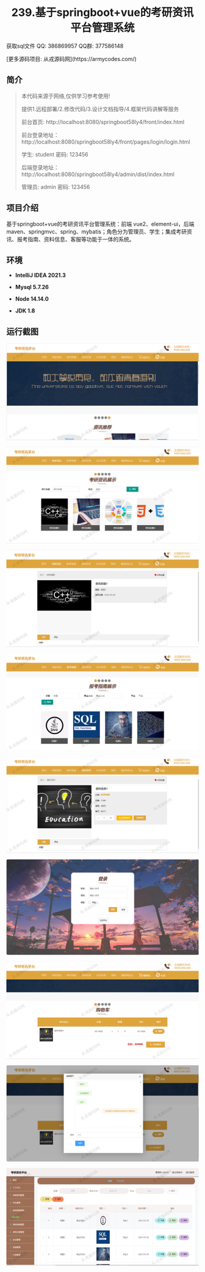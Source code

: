 <p><h1 align="center">239.基于springboot+vue的考研资讯平台管理系统</h1></p>

<p> 获取sql文件 QQ: 386869957 QQ群: 377586148 </p>
<p> [更多源码项目: 从戎源码网](https://armycodes.com/) </p>

## 简介

> 本代码来源于网络,仅供学习参考使用!
>
> 提供1.远程部署/2.修改代码/3.设计文档指导/4.框架代码讲解等服务
> 
> 前台首页: http://localhost:8080/springboot58ly4/front/index.html
> 
> 前台登录地址：http://localhost:8080/springboot58ly4/front/pages/login/login.html
>
> 学生: student   密码: 123456
>
> 后端登录地址：http://localhost:8080/springboot58ly4/admin/dist/index.html
>
> 管理员: admin   密码: 123456

## 项目介绍
基于springboot+vue的考研资讯平台管理系统：前端 vue2、element-ui，后端 maven、springmvc、spring、mybatis；角色分为管理员、学生；集成考研资讯、报考指南、资料信息、客服等功能于一体的系统。

## 环境

- <b>IntelliJ IDEA 2021.3</b>

- <b>Mysql 5.7.26</b>

- <b>Node 14.14.0</b>

- <b>JDK 1.8</b>

## 运行截图
![](screenshot/1.png)

![](screenshot/2.png)

![](screenshot/3.png)

![](screenshot/4.png)

![](screenshot/5.png)

![](screenshot/6.png)

![](screenshot/7.png)

![](screenshot/8.png)

![](screenshot/9.png)